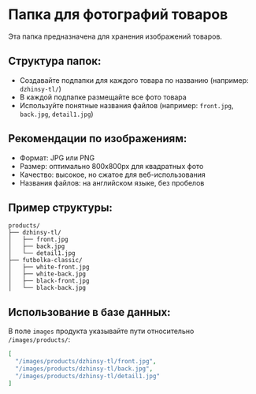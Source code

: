 # Папка для фотографий товаров

Эта папка предназначена для хранения изображений товаров.

## Структура папок:
- Создавайте подпапки для каждого товара по названию (например: `dzhinsy-tl/`)
- В каждой подпапке размещайте все фото товара
- Используйте понятные названия файлов (например: `front.jpg`, `back.jpg`, `detail1.jpg`)

## Рекомендации по изображениям:
- Формат: JPG или PNG
- Размер: оптимально 800x800px для квадратных фото
- Качество: высокое, но сжатое для веб-использования
- Названия файлов: на английском языке, без пробелов

## Пример структуры:
```
products/
├── dzhinsy-tl/
│   ├── front.jpg
│   ├── back.jpg
│   └── detail1.jpg
├── futbolka-classic/
│   ├── white-front.jpg
│   ├── white-back.jpg
│   ├── black-front.jpg
│   └── black-back.jpg
```

## Использование в базе данных:
В поле `images` продукта указывайте пути относительно `/images/products/`:
```json
[
  "/images/products/dzhinsy-tl/front.jpg",
  "/images/products/dzhinsy-tl/back.jpg",
  "/images/products/dzhinsy-tl/detail1.jpg"
]
```
